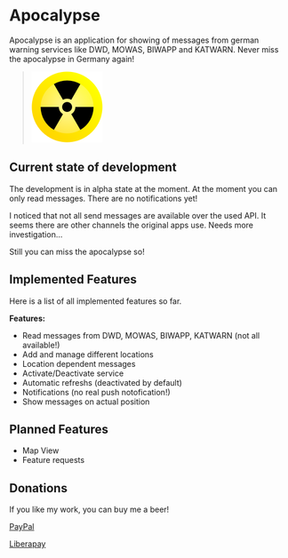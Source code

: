 # Apocalypse

Apocalypse is an application for showing of messages from german warning services like DWD, MOWAS, BIWAPP and KATWARN.
Never miss the apocalypse in Germany again!

>![](icons/128x128/harbour-apocalypse.png)


## Current state of development

The development is in alpha state at the moment. At the moment you can only read messages. There are no notifications yet! 

I noticed that not all send messages are available over the used API. It seems there are other channels the original apps use. Needs more investigation...

Still you can miss the apocalypse so!

## Implemented Features
Here is a list of all implemented features so far.

**Features:**

- Read messages from DWD, MOWAS, BIWAPP, KATWARN (not all available!) 
- Add and manage different locations
- Location dependent messages
- Activate/Deactivate service
- Automatic refreshs (deactivated by default)
- Notifications (no real push notofication!)
- Show messages on actual position

## Planned Features

- Map View
- Feature requests


## Donations

If you like my work, you can buy me a beer! 

[PayPal](https://www.paypal.com/paypalme/nubecula/1)

[Liberapay](https://liberapay.com/black-sheep-dev/donate)

